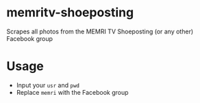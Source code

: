 # memritv-shoeposting
Scrapes all photos from the MEMRI TV Shoeposting (or any other) Facebook group

# Usage
- Input your `usr` and `pwd`
- Replace `memri` with the Facebook group
